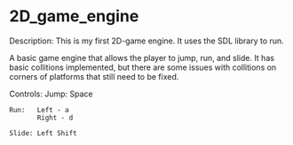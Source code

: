 # 2D_game_engine

Description: This is my first 2D-game engine. It uses the SDL library to run.

A basic game engine that allows the player to jump, run, and slide. It has basic collitions implemented, but there are some issues with collitions on corners of platforms that still need to be fixed.

Controls:
	Jump:  Space

	Run:   Left - a
	       Right - d

	Slide: Left Shift
